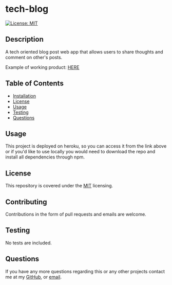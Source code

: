 # tech-blog

  [![License: MIT](https://img.shields.io/badge/License-MIT-yellow.svg)](https://opensource.org/licenses/MIT)

  ## Description
  A tech oriented blog post web app that allows users to share thoughts and comment on other's posts.

  Example of working product: [HERE](https://fierce-sands-72890.herokuapp.com/login)

    
  ## Table of Contents
    
  - [Installation](#Installation)
  - [License](#License)
  - [Usage](#Usage)
  - [Testing](#Testing)
  - [Questions](#Questions)
 
  ## Usage
  This project is deployed on heroku, so you can access it from the link above or if you'd like to use locally you would need to download the repo and install all dependencies through npm.
    
  ## License
    
  This repository is covered under the [MIT](https://opensource.org/licenses/MIT) licensing.
    
  ## Contributing
  Contributions in the form of pull requests and emails are welcome.
    
  ## Testing
  No tests are included.
    
  ## Questions
    
  If you have any more questions regarding this or any other projects contact me at my [GitHub](https://github.com/Travis297/), or [email](mailto:travis.witts@outlook.com).